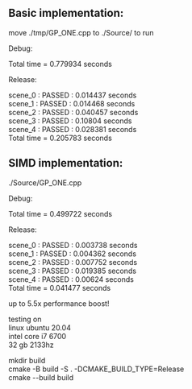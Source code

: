 ## Basic implementation:
move ./tmp/GP_ONE.cpp to ./Source/ to run

Debug:

Total time = 0.779934 seconds

Release:

scene_0 : PASSED : 0.014437 seconds \
scene_1 : PASSED : 0.014468 seconds \
scene_2 : PASSED : 0.040457 seconds \
scene_3 : PASSED : 0.10804 seconds \
scene_4 : PASSED : 0.028381 seconds \
Total time = 0.205783 seconds

## SIMD implementation:

./Source/GP_ONE.cpp

Debug:

Total time = 0.499722 seconds

Release:

scene_0 : PASSED : 0.003738 seconds \
scene_1 : PASSED : 0.004362 seconds \
scene_2 : PASSED : 0.007752 seconds \
scene_3 : PASSED : 0.019385 seconds \
scene_4 : PASSED : 0.00624 seconds \
Total time = 0.041477 seconds

up to 5.5x performance boost!

testing on \
linux ubuntu 20.04 \
intel core i7 6700 \
32 gb 2133hz

mkdir build \
cmake -B build -S . -DCMAKE_BUILD_TYPE=Release \
cmake --build build